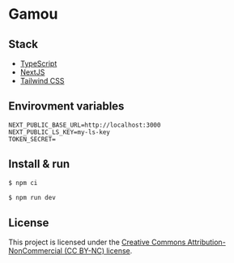 # Gamou

## Stack

- [TypeScript](https://www.typescriptlang.org/)
- [NextJS](https://nextjs.org/)
- [Tailwind CSS](https://tailwindcss.com/)

## Envirovment variables

```
NEXT_PUBLIC_BASE_URL=http://localhost:3000
NEXT_PUBLIC_LS_KEY=my-ls-key
TOKEN_SECRET=
```

## Install & run

```bash
$ npm ci
```

```bash
$ npm run dev
```

## License

This project is licensed under the [Creative Commons Attribution-NonCommercial (CC BY-NC) license](./LICENSE).

